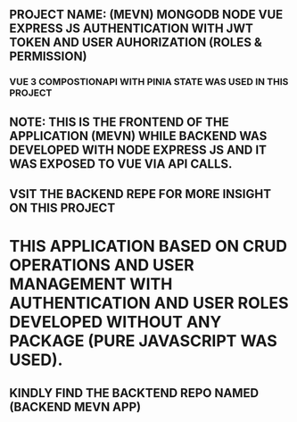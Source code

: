 ## PROJECT NAME: (MEVN) MONGODB NODE VUE EXPRESS JS AUTHENTICATION WITH JWT TOKEN AND USER AUHORIZATION (ROLES & PERMISSION)

### VUE 3 COMPOSTIONAPI WITH PINIA STATE WAS USED IN THIS PROJECT

## NOTE: THIS IS THE FRONTEND OF THE APPLICATION (MEVN) WHILE BACKEND WAS DEVELOPED WITH NODE EXPRESS JS AND IT WAS EXPOSED TO VUE VIA API CALLS.

## VSIT THE BACKEND REPE FOR MORE INSIGHT ON THIS PROJECT

# THIS APPLICATION BASED ON CRUD OPERATIONS AND USER MANAGEMENT WITH AUTHENTICATION AND USER ROLES DEVELOPED WITHOUT ANY PACKAGE (PURE JAVASCRIPT WAS USED).

## KINDLY FIND THE BACKTEND REPO NAMED (BACKEND MEVN APP)

